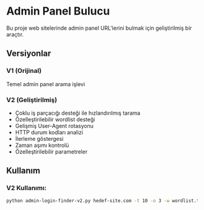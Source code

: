 # Admin Panel Bulucu

Bu proje web sitelerinde admin panel URL'lerini bulmak için geliştirilmiş bir araçtır.

## Versiyonlar

### V1 (Orijinal)
Temel admin panel arama işlevi

### V2 (Geliştirilmiş)
- Çoklu iş parçacığı desteği ile hızlandırılmış tarama
- Özelleştirilebilir wordlist desteği
- Gelişmiş User-Agent rotasyonu
- HTTP durum kodları analizi
- İlerleme göstergesi
- Zaman aşımı kontrolü
- Özelleştirilebilir parametreler

## Kullanım

### V2 Kullanımı:
```bash
python admin-login-finder-v2.py hedef-site.com -t 10 -o 3 -w wordlist.txt -u user-agents.txt